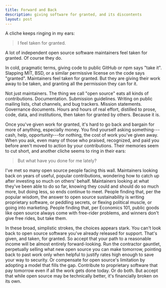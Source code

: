 ```yaml
---
title: Forward and Back
description: giving software for granted, and its discontents
layout: post
---
```


A cliche keeps ringing in my ears:

> I feel taken for granted.

A lot of independent open source software maintainers feel taken for granted.  Of course they do.

In cold, pragmatic terms, giving code to public GitHub or npm says "take it".  Slapping MIT, BSD, or a similar permissive license on the code says "granted".  Maintainers feel taken for granted.  But they are giving their work away to be taken, and granting all the permission they can for it.

Not just maintainers.  The thing we call "open source" eats all kinds of contributions.  Documentation.  Submission guidelines.  Writing on public mailing lists, chat channels, and bug trackers.  Mission statements.  Governance documents.  Hours and hours of real effort, distilled to prose, code, data, and institutions, then taken for granted by others.  Because it is.

Once you've given work for granted, it's hard to go back and bargain for more of anything, especially money.  You find yourself asking something---cash, help, opportunity---for nothing, the cost of work you've given away.  When you ask, even many of those who praised, recognized, and paid you before aren't moved to action by your contributions.  Their memories seem to cut short, and another cliche seems to ring in their ears:

> But what have you done for me lately?

I've met so many open source people facing this wall.  Maintainers looking back on years of useful, popular contributions, wondering how to catch up after investing so much on others' behalf.  Maintainers looking at what they've been able to do so far, knowing they could and should do so much more, but doing less, so ends continue to meet.  People finding that, per the popular wisdom, the answer to open source sustainability is writing proprietary software, or peddling secrets, or flexing political muscle, or going into marketing.  People finding that, per Economics 101, public goods like open source always come with free-rider problems, and winners don't give free rides, but take them.

In these broad, simplistic strokes, the choices appears stark.  You can't look back to open source software you've already released for support.  That's given, and taken, for granted.  So accept that your path to a reasonable income will be almost entirely forward-looking.  Run the contractor gauntlet, perpetually selling what new open source you can make tomorrow, pointing back to past work only when helpful to justify rates high enough to save your way to security.  Or compensate for open source's limitation by adopting a model that fills the gap.  Contribute to proprietary software that pay tomorrow even if all the work gets done today.  Or do both.  But accept that while open source may be technically better, it's financially broken on its own.
